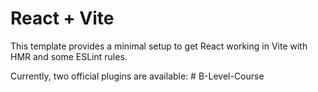 # React + Vite

This template provides a minimal setup to get React working in Vite with HMR and some ESLint rules.

Currently, two official plugins are available:
#   B - L e v e l - C o u r s e  
 